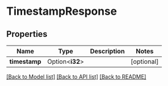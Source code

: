 # TimestampResponse

## Properties

Name | Type | Description | Notes
------------ | ------------- | ------------- | -------------
**timestamp** | Option<**i32**> |  | [optional]

[[Back to Model list]](../README.md#documentation-for-models) [[Back to API list]](../README.md#documentation-for-api-endpoints) [[Back to README]](../README.md)


